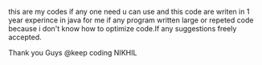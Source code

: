 this are my codes if any one need u can use and this code are writen in 1 year experince in java for me if any program written large or repeted code because i don't know how to optimize code.If any suggestions freely accepted.

Thank you Guys @keep coding
NIKHIL
